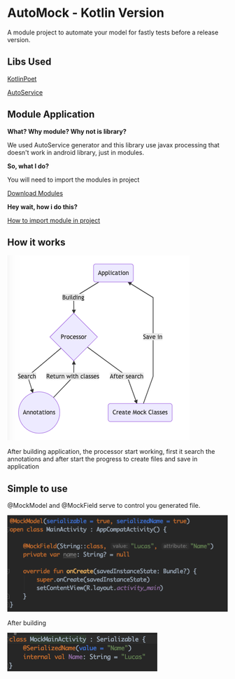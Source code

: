 # AutoMock - Kotlin Version
A module project to automate your model for fastly tests before a release version.

## Libs Used
[KotlinPoet](https://github.com/square/kotlinpoet)

[AutoService](https://github.com/google/auto/tree/master/service)

## Module Application
**What? Why module? Why not is library?**
<p>We used AutoService generator and this library use javax processing that doesn't work in android library, just in modules.

**So, what I do?**
<p>You will need to import the modules in project
 
[Download Modules](https://drive.google.com/drive/folders/1iTOaUFonWmqgZ3rF3uBBr_W7quRH7sDN?usp=sharing)

**Hey wait, how i do this?**

[How to import module in project]()

## How it works
![](https://github.com/Wottrich/auto-mock-kotlin/blob/master/printscreens/Screen%20Shot%202019-03-21%20at%2015.34.02.png)

After building application, the processor start working, first it search the annotations and after start the progress to create files and save in application

## Simple to use
@MockModel and @MockField serve to control you generated file. 

![](https://github.com/Wottrich/auto-mock-kotlin/blob/master/printscreens/mainactivity.png)

After building

![](https://github.com/Wottrich/auto-mock-kotlin/blob/master/printscreens/mockmainactivity.png)

